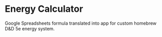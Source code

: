 # Energy Calculator
Google Spreadsheets formula translated into app for custom homebrew D&D 5e energy system.
